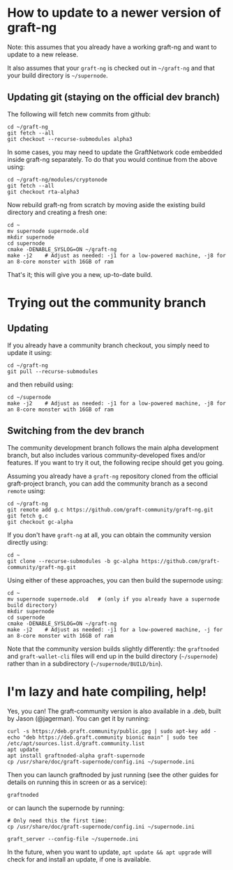 # How to update to a newer version of graft-ng

Note: this assumes that you already have a working graft-ng and want to update to a new release.

It also assumes that your `graft-ng` is checked out in `~/graft-ng` and that your build directory is `~/supernode`.

## Updating git (staying on the official dev branch)

The following will fetch new commits from github:

    cd ~/graft-ng
    git fetch --all
    git checkout --recurse-submodules alpha3

In some cases, you may need to update the GraftNetwork code embedded inside graft-ng separately.  To do that you would continue
from the above using:

    cd ~/graft-ng/modules/cryptonode
    git fetch --all
    git checkout rta-alpha3

Now rebuild graft-ng from scratch by moving aside the existing build directory and creating a fresh one:

    cd ~
    mv supernode supernode.old
    mkdir supernode
    cd supernode
    cmake -DENABLE_SYSLOG=ON ~/graft-ng
    make -j2    # Adjust as needed: -j1 for a low-powered machine, -j8 for an 8-core monster with 16GB of ram

That's it; this will give you a new, up-to-date build.


# Trying out the community branch

## Updating

If you already have a community branch checkout, you simply need to update it using:

    cd ~/graft-ng
    git pull --recurse-submodules

and then rebuild using:

    cd ~/supernode
    make -j2    # Adjust as needed: -j1 for a low-powered machine, -j8 for an 8-core monster with 16GB of ram

## Switching from the dev branch

The community development branch follows the main alpha development branch, but also includes various community-developed
fixes and/or features.  If you want to try it out, the following recipe should get you going.

Assuming you already have a `graft-ng` repository cloned from the official graft-project branch, you
can add the community branch as a second `remote` using:

    cd ~/graft-ng
    git remote add g.c https://github.com/graft-community/graft-ng.git
    git fetch g.c
    git checkout gc-alpha

If you don't have `graft-ng` at all, you can obtain the community version directly using:

    cd ~
    git clone --recurse-submodules -b gc-alpha https://github.com/graft-community/graft-ng.git

Using either of these approaches, you can then build the supernode using:

    cd ~
    mv supernode supernode.old   # (only if you already have a supernode build directory)
    mkdir supernode
    cd supernode
    cmake -DENABLE_SYSLOG=ON ~/graft-ng
    make -j2    # Adjust as needed: -j1 for a low-powered machine, -j for an 8-core monster with 16GB of ram

Note that the community version builds slightly differently: the `graftnoded` and `graft-wallet-cli` files will end up
in the build directory (`~/supernode`) rather than in a subdirectory (`~/supernode/BUILD/bin`).


# I'm lazy and hate compiling, help!

Yes, you can!  The graft-community version is also available in a .deb, built by Jason (@jagerman).  You can get it by running:

    curl -s https://deb.graft.community/public.gpg | sudo apt-key add -
    echo "deb https://deb.graft.community bionic main" | sudo tee /etc/apt/sources.list.d/graft.community.list
    apt update
    apt install graftnoded-alpha graft-supernode
    cp /usr/share/doc/graft-supernode/config.ini ~/supernode.ini

Then you can launch graftnoded by just running (see the other guides for details on running this in
screen or as a service):

    graftnoded

or can launch the supernode by running:

    # Only need this the first time:
    cp /usr/share/doc/graft-supernode/config.ini ~/supernode.ini

    graft_server --config-file ~/supernode.ini

In the future, when you want to update, `apt update && apt upgrade` will check for and install an update, if one is available.
